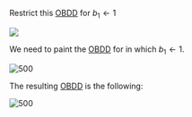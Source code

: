 Restrict this [OBDD](Ordered%20Binary%20Decision%20Diagramm.md) for $b_1 \leftarrow 1$

![](Verification%2037_image_11.png)


We need to paint the [OBDD](Ordered%20Binary%20Decision%20Diagramm.md) for in which  $b_1 \leftarrow 1$.

 ![500](Exercises%20Session%2038_image_2.jpeg)

The resulting [OBDD](Ordered%20Binary%20Decision%20Diagramm.md) is the following:

![500](Exercises%20Session%2038_image_3.jpeg)

